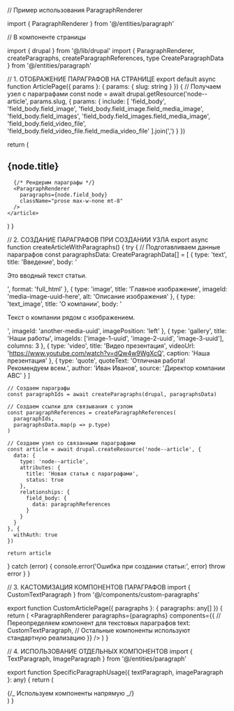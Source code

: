 // Пример использования ParagraphRenderer

import { ParagraphRenderer } from '@/entities/paragraph'

// В компоненте страницы
<ParagraphRenderer 
  paragraphs={node.field_body} 
  className="prose max-w-none"
/>

import { drupal } from '@/lib/drupal'
import {
ParagraphRenderer,
createParagraphs,
createParagraphReferences,
type CreateParagraphData
} from '@/entities/paragraph'

// 1. ОТОБРАЖЕНИЕ ПАРАГРАФОВ НА СТРАНИЦЕ
export default async function ArticlePage({ params }: { params: { slug: string } }) {
// Получаем узел с параграфами
const node = await drupal.getResource('node--article', params.slug, {
params: {
include: [
'field_body',
'field_body.field_image',
'field_body.field_image.field_media_image',
'field_body.field_images',
'field_body.field_images.field_media_image',
'field_body.field_video_file',
'field_body.field_video_file.field_media_video_file'
].join(',')
}
})

return (

<article>
<h1>{node.title}</h1>

      {/* Рендерим параграфы */}
      <ParagraphRenderer
        paragraphs={node.field_body}
        className="prose max-w-none mt-8"
      />
    </article>

)
}

// 2. СОЗДАНИЕ ПАРАГРАФОВ ПРИ СОЗДАНИИ УЗЛА
export async function createArticleWithParagraphs() {
try {
// Подготавливаем данные параграфов
const paragraphsData: CreateParagraphData[] = [
{
type: 'text',
title: 'Введение',
body: '<p>Это вводный текст статьи.</p>',
format: 'full_html'
},
{
type: 'image',
title: 'Главное изображение',
imageId: 'media-image-uuid-here',
alt: 'Описание изображения'
},
{
type: 'text_image',
title: 'О компании',
body: '<p>Текст о компании рядом с изображением.</p>',
imageId: 'another-media-uuid',
imagePosition: 'left'
},
{
type: 'gallery',
title: 'Наши работы',
imageIds: ['image-1-uuid', 'image-2-uuid', 'image-3-uuid'],
columns: 3
},
{
type: 'video',
title: 'Видео презентация',
videoUrl: 'https://www.youtube.com/watch?v=dQw4w9WgXcQ',
caption: 'Наша презентация'
},
{
type: 'quote',
quoteText: 'Отличная работа! Рекомендуем всем.',
author: 'Иван Иванов',
source: 'Директор компании ABC'
}
]

    // Создаем параграфы
    const paragraphIds = await createParagraphs(drupal, paragraphsData)

    // Создаем ссылки для связывания с узлом
    const paragraphReferences = createParagraphReferences(
      paragraphIds,
      paragraphsData.map(p => p.type)
    )

    // Создаем узел со связанными параграфами
    const article = await drupal.createResource('node--article', {
      data: {
        type: 'node--article',
        attributes: {
          title: 'Новая статья с параграфами',
          status: true
        },
        relationships: {
          field_body: {
            data: paragraphReferences
          }
        }
      }
    }, {
      withAuth: true
    })

    return article

} catch (error) {
console.error('Ошибка при создании статьи:', error)
throw error
}
}

// 3. КАСТОМИЗАЦИЯ КОМПОНЕНТОВ ПАРАГРАФОВ
import { CustomTextParagraph } from '@/components/custom-paragraphs'

export function CustomArticlePage({ paragraphs }: { paragraphs: any[] }) {
return (
<ParagraphRenderer
paragraphs={paragraphs}
components={{
        // Переопределяем компонент для текстовых параграфов
        text: CustomTextParagraph,
        // Остальные компоненты используют стандартную реализацию
      }}
/>
)
}

// 4. ИСПОЛЬЗОВАНИЕ ОТДЕЛЬНЫХ КОМПОНЕНТОВ
import { TextParagraph, ImageParagraph } from '@/entities/paragraph'

export function SpecificParagraphUsage({ textParagraph, imageParagraph }: any) {
return (

<div>
{/_ Используем компоненты напрямую _/}
<TextParagraph paragraph={textParagraph} className="mb-8" />
<ImageParagraph paragraph={imageParagraph} priority />
</div>
)
}
